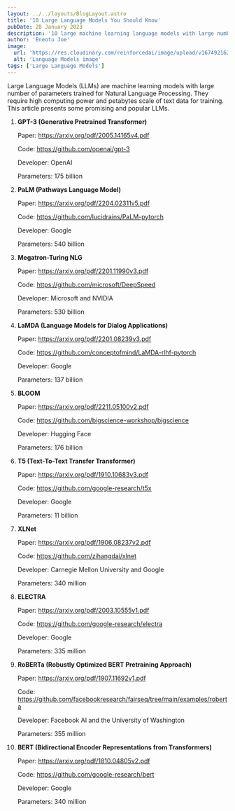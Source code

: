 ```yaml
---
layout: ../../layouts/BlogLayout.astro
title: '10 Large Language Models You Should Know'
pubDate: 28 January 2023
description: '10 large machine learning language models with large number of parameters trained for Natural Language Processing'
author: 'Eneotu Joe'
image:
  url: 'https://res.cloudinary.com/reinforcedai/image/upload/v1674921621/eneotu.com/10_large_language_models_ppddb1.png'
  alt: 'Language Models image'
tags: ['Large Language Models']
---
```


Large Language Models (LLMs) are machine learning models with large number of parameters trained for Natural Language Processing. They require high computing power and petabytes scale of text data for training. This article presents some promising and popular LLMs.

1. **GPT-3 (Generative Pretrained Transformer)**

    Paper: <https://arxiv.org/pdf/2005.14165v4.pdf>

    Code: <https://github.com/openai/gpt-3>

    Developer: OpenAI

    Parameters: 175 billion

2. **PaLM (Pathways Language Model)**

    Paper: <https://arxiv.org/pdf/2204.02311v5.pdf>

    Code: <https://github.com/lucidrains/PaLM-pytorch>

    Developer: Google

    Parameters: 540 billion

3. **Megatron-Turing NLG**

    Paper: <https://arxiv.org/pdf/2201.11990v3.pdf>

    Code: <https://github.com/microsoft/DeepSpeed>

    Developer: Microsoft and NVIDIA

    Parameters: 530 billion

4. **LaMDA (Language Models for Dialog Applications)**

    Paper: <https://arxiv.org/pdf/2201.08239v3.pdf>

    Code: <https://github.com/conceptofmind/LaMDA-rlhf-pytorch>

    Developer: Google

    Parameters: 137 billion

5. **BLOOM**

    Paper: <https://arxiv.org/pdf/2211.05100v2.pdf>

    Code: <https://github.com/bigscience-workshop/bigscience>

    Developer: Hugging Face

    Parameters: 176 billion

6. **T5 (Text-To-Text Transfer Transformer)**

    Paper: <https://arxiv.org/pdf/1910.10683v3.pdf>

    Code: <https://github.com/google-research/t5x>

    Developer: Google

    Parameters: 11 billion

7. **XLNet**

    Paper: <https://arxiv.org/pdf/1906.08237v2.pdf>

    Code: <https://github.com/zihangdai/xlnet>

    Developer: Carnegie Mellon University and Google

    Parameters: 340 million

8. **ELECTRA**

    Paper: <https://arxiv.org/pdf/2003.10555v1.pdf>

    Code: <https://github.com/google-research/electra>

    Developer: Google

    Parameters: 335 million

9. **RoBERTa (Robustly Optimized BERT Pretraining Approach)**

    Paper: <https://arxiv.org/pdf/1907.11692v1.pdf>

    Code: <https://github.com/facebookresearch/fairseq/tree/main/examples/roberta>

    Developer: Facebook AI and the University of Washington

    Parameters: 355 million

10. **BERT (Bidirectional Encoder Representations from Transformers)**

    Paper: <https://arxiv.org/pdf/1810.04805v2.pdf>

    Code: <https://github.com/google-research/bert>

    Developer: Google

    Parameters: 340 million
